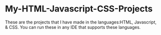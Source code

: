 # My-HTML-Javascript-CSS-Projects
These are the projects that I have made in the languages:HTML, Javascript, & CSS. You can run these in any IDE that supports these languages. 

